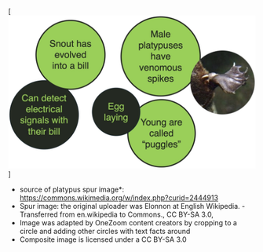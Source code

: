 [![platypus fun facts](platypus_fun_facts.jpeg)]

* source of platypus spur image*: https://commons.wikimedia.org/w/index.php?curid=2444913
* Spur image: the original uploader was Elonnon at English Wikipedia. - Transferred from en.wikipedia to Commons., CC BY-SA 3.0, 
* Image was adapted by OneZoom content creators by cropping to a circle and adding other circles with text facts around
* Composite image is licensed under a CC BY-SA 3.0
